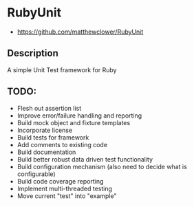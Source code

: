# RubyUnit

* https://github.com/matthewclower/RubyUnit

## Description

A simple Unit Test framework for Ruby

## TODO:

* Flesh out assertion list
* Improve error/failure handling and reporting
* Build mock object and fixture templates
* Incorporate license
* Build tests for framework
* Add comments to existing code
* Build documentation
* Build better robust data driven test functionality
* Build configuration mechanism (also need to decide what is configurable)
* Build code coverage reporting
* Implement multi-threaded testing
* Move current "test" into "example"
